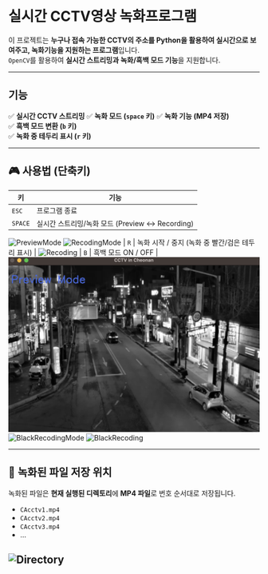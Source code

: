 # 실시간 CCTV영상 녹화프로그램

이 프로젝트는 **누구나 접속 가능한 CCTV의 주소를 Python을 활용하여 실시간으로 보여주고, 녹화기능을 지원하는 프로그램**입니다.  
`OpenCV`를 활용하여 **실시간 스트리밍과 녹화/흑백 모드 기능**을 지원합니다.  

---

## 기능
✅ **실시간 CCTV 스트리밍** 
✅ **녹화 모드 (`space` 키)** 
✅ **녹화 기능 (MP4 저장)**  
✅ **흑백 모드 변환 (`b` 키)**  
✅ **녹화 중 테두리 표시 (`r` 키)**  
 
---

## 🎮 사용법 (단축키)

| 키  | 기능 |
|-----|------------------------------------|
| `ESC` | 프로그램 종료 |
| `SPACE` | 실시간 스트리밍/녹화 모드  (Preview ↔ Recording) |
![PreviewMode](./PreviewMode.png)
![RecodingMode](./RecodingMode.png)
| `R` | 녹화 시작 / 중지 (녹화 중 빨간/검은 테두리 표시) |
![Recoding](./Recoding.png)
| `B` | 흑백 모드 ON / OFF |
![BlackPreviewMode](./BlackPreviewMode.png)
![BlackRecodingMode](./BlackRecodingMode.png)
![BlackRecoding](./BlackRecoding.png)

---

## 📂 녹화된 파일 저장 위치
녹화된 파일은 **현재 실행된 디렉토리**에 **MP4 파일**로 번호 순서대로 저장됩니다.

- `CAcctv1.mp4`
- `CAcctv2.mp4`
- `CAcctv3.mp4`
- ...

![Directory](./Directory.png)
---
